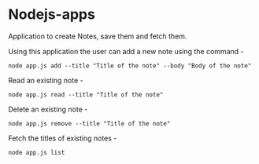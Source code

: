 # Nodejs-apps
Application to create Notes, save them and fetch them.

Using this application the user can add a new note using the command -
```
node app.js add --title "Title of the note" --body "Body of the note"
```

Read an existing note -
```
node app.js read --title "Title of the note"
```

Delete an existing note -
```
node app.js remove --title "Title of the note"
```

Fetch the titles of existing notes -
```
node app.js list
```